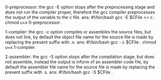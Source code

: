0-preprocessor: the gcc -E option stops after the preprocessing stage and does not run the compiler proper, therefore the gcc compiler preprocesses the output of the variable to the c file.
ans: 
#!/bin/bash
gcc -E $CFile >> c .
chmod u+x 0-preprocessor .

1-compiler: the gcc -c option compiles or assembles the source files, but does not link, by default the object file name for the source file is made by replacing the present suffix with .o.
ans:
#!/bin/bash
gcc - c $CFile .
chmod u+x 1-compiler.

2-assembler: the gcc -S option stops after the compilation stage, but does not assemble, instead the output is inform of an assembler code file, by default the assembler file name for the source file is made by replacing the present suffix with .s.
ans:
#!/bin/bash
gcc -S $CFile .
